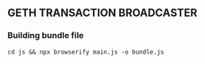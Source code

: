 ## GETH TRANSACTION BROADCASTER

### Building bundle file
```cd js && npx browserify main.js -o bundle.js```
